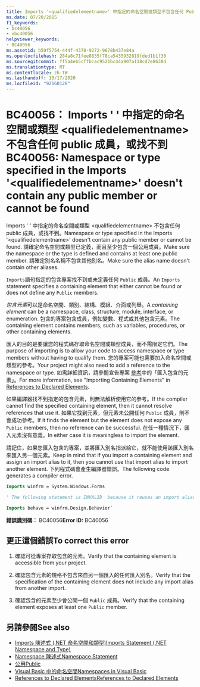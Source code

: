 ```yaml
---
title: Imports '<qualifiedelementname>' 中指定的命名空間或類型不包含任何 Public 成員，或是找不到該命名空間或類型
ms.date: 07/20/2015
f1_keywords:
- bc40056
- vbc40056
helpviewer_keywords:
- BC40056
ms.assetid: b59f5754-444f-4378-9272-9678b437e84a
ms.openlocfilehash: 284a8c71fee8835f78ca5435932819fded1b1f30
ms.sourcegitcommit: ff5a4eb5cffbcac9521bc44a907a118cd7e8638d
ms.translationtype: MT
ms.contentlocale: zh-TW
ms.lasthandoff: 10/17/2020
ms.locfileid: "92160128"
---
```

# <a name="bc40056-namespace-or-type-specified-in-the-imports-qualifiedelementname-doesnt-contain-any-public-member-or-cannot-be-found"></a><span data-ttu-id="43630-102">BC40056： Imports ' ' 中指定的命名空間或類型 \<qualifiedelementname> 不包含任何 public 成員，或找不到</span><span class="sxs-lookup"><span data-stu-id="43630-102">BC40056: Namespace or type specified in the Imports '\<qualifiedelementname>' doesn't contain any public member or cannot be found</span></span>

<span data-ttu-id="43630-103">Imports ' ' 中指定的命名空間或類型 \<qualifiedelementname> 不包含任何 public 成員，或找不到。</span><span class="sxs-lookup"><span data-stu-id="43630-103">Namespace or type specified in the Imports '\<qualifiedelementname>' doesn't contain any public member or cannot be found.</span></span> <span data-ttu-id="43630-104">請確定命名空間或類型已定義，而且至少包含一個公用成員。</span><span class="sxs-lookup"><span data-stu-id="43630-104">Make sure the namespace or the type is defined and contains at least one public member.</span></span> <span data-ttu-id="43630-105">請確定別名名稱不包含其他別名。</span><span class="sxs-lookup"><span data-stu-id="43630-105">Make sure the alias name doesn't contain other aliases.</span></span>

<span data-ttu-id="43630-106">`Imports`語句指定的包含專案找不到或未定義任何 `Public` 成員。</span><span class="sxs-lookup"><span data-stu-id="43630-106">An `Imports` statement specifies a containing element that either cannot be found or does not define any `Public` members.</span></span>

<span data-ttu-id="43630-107">*包含元素*可以是命名空間、類別、結構、模組、介面或列舉。</span><span class="sxs-lookup"><span data-stu-id="43630-107">A *containing element* can be a namespace, class, structure, module, interface, or enumeration.</span></span> <span data-ttu-id="43630-108">包含的專案包含成員，例如變數、程式或其他包含元素。</span><span class="sxs-lookup"><span data-stu-id="43630-108">The containing element contains members, such as variables, procedures, or other containing elements.</span></span>

<span data-ttu-id="43630-109">匯入的目的是要讓您的程式碼存取命名空間或類型成員，而不需限定它們。</span><span class="sxs-lookup"><span data-stu-id="43630-109">The purpose of importing is to allow your code to access namespace or type members without having to qualify them.</span></span> <span data-ttu-id="43630-110">您的專案可能也需要加入命名空間或類型的參考。</span><span class="sxs-lookup"><span data-stu-id="43630-110">Your project might also need to add a reference to the namespace or type.</span></span> <span data-ttu-id="43630-111">如需詳細資訊，請參閱宣告專案 [參考](../../programming-guide/language-features/declared-elements/references-to-declared-elements.md)中的「匯入包含的元素」。</span><span class="sxs-lookup"><span data-stu-id="43630-111">For more information, see "Importing Containing Elements" in [References to Declared Elements](../../programming-guide/language-features/declared-elements/references-to-declared-elements.md).</span></span>

<span data-ttu-id="43630-112">如果編譯器找不到指定的包含元素，則無法解析使用它的參考。</span><span class="sxs-lookup"><span data-stu-id="43630-112">If the compiler cannot find the specified containing element, then it cannot resolve references that use it.</span></span> <span data-ttu-id="43630-113">如果它找到元素，但元素未公開任何 `Public` 成員，則不會成功參考。</span><span class="sxs-lookup"><span data-stu-id="43630-113">If it finds the element but the element does not expose any `Public` members, then no reference can be successful.</span></span> <span data-ttu-id="43630-114">在任一種情況下，匯入元素沒有意義。</span><span class="sxs-lookup"><span data-stu-id="43630-114">In either case it is meaningless to import the element.</span></span>

<span data-ttu-id="43630-115">請記住，如果您匯入包含的專案，並將匯入別名指派給它，就不能使用該匯入別名來匯入另一個元素。</span><span class="sxs-lookup"><span data-stu-id="43630-115">Keep in mind that if you import a containing element and assign an import alias to it, then you cannot use that import alias to import another element.</span></span> <span data-ttu-id="43630-116">下列程式碼會產生編譯器錯誤。</span><span class="sxs-lookup"><span data-stu-id="43630-116">The following code generates a compiler error.</span></span>

```vb
Imports winfrm = System.Windows.Forms

' The following statement is INVALID  because it reuses an import alias.

Imports behave = winfrm.Design.Behavior`
```

<span data-ttu-id="43630-117">**錯誤識別碼：** BC40056</span><span class="sxs-lookup"><span data-stu-id="43630-117">**Error ID:** BC40056</span></span>

## <a name="to-correct-this-error"></a><span data-ttu-id="43630-118">更正這個錯誤</span><span class="sxs-lookup"><span data-stu-id="43630-118">To correct this error</span></span>

1. <span data-ttu-id="43630-119">確認可從專案存取包含的元素。</span><span class="sxs-lookup"><span data-stu-id="43630-119">Verify that the containing element is accessible from your project.</span></span>

2. <span data-ttu-id="43630-120">確認包含元素的規格不包含來自另一個匯入的任何匯入別名。</span><span class="sxs-lookup"><span data-stu-id="43630-120">Verify that the specification of the containing element does not include any import alias from another import.</span></span>

3. <span data-ttu-id="43630-121">確認包含的元素至少會公開一個 `Public` 成員。</span><span class="sxs-lookup"><span data-stu-id="43630-121">Verify that the containing element exposes at least one `Public` member.</span></span>

## <a name="see-also"></a><span data-ttu-id="43630-122">另請參閱</span><span class="sxs-lookup"><span data-stu-id="43630-122">See also</span></span>

- [<span data-ttu-id="43630-123">Imports 陳述式 (.NET 命名空間和類型)</span><span class="sxs-lookup"><span data-stu-id="43630-123">Imports Statement (.NET Namespace and Type)</span></span>](../statements/imports-statement-net-namespace-and-type.md)
- [<span data-ttu-id="43630-124">Namespace 陳述式</span><span class="sxs-lookup"><span data-stu-id="43630-124">Namespace Statement</span></span>](../statements/namespace-statement.md)
- [<span data-ttu-id="43630-125">公用</span><span class="sxs-lookup"><span data-stu-id="43630-125">Public</span></span>](../modifiers/public.md)
- [<span data-ttu-id="43630-126">Visual Basic 中的命名空間</span><span class="sxs-lookup"><span data-stu-id="43630-126">Namespaces in Visual Basic</span></span>](../../programming-guide/program-structure/namespaces.md)
- [<span data-ttu-id="43630-127">References to Declared Elements</span><span class="sxs-lookup"><span data-stu-id="43630-127">References to Declared Elements</span></span>](../../programming-guide/language-features/declared-elements/references-to-declared-elements.md)
